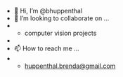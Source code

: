 - 👋 Hi, I’m @bhuppenthal
- 💞️ I’m looking to collaborate on ...
- - computer vision projects
- 
- 📫 How to reach me ...
- - huppenthal.brenda@gmail.com


<!---
bhuppenthal/bhuppenthal is a ✨ special ✨ repository because its `README.md` (this file) appears on your GitHub profile.
You can click the Preview link to take a look at your changes.
--->

